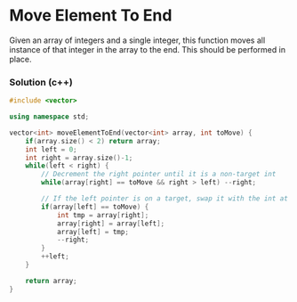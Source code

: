 
# Move Element To End
Given an array of integers and a single integer, this function moves all instance of that integer in the array to the end.
This should be performed in place.

### Solution (c++)

```cpp
#include <vector>

using namespace std;

vector<int> moveElementToEnd(vector<int> array, int toMove) {
	if(array.size() < 2) return array;
	int left = 0;
	int right = array.size()-1;
	while(left < right) {
		// Decrement the right pointer until it is a non-target int
		while(array[right] == toMove && right > left) --right;

		// If the left pointer is on a target, swap it with the int at the right pointer and increment the left pointer
		if(array[left] == toMove) {
			int tmp = array[right];
			array[right] = array[left];
			array[left] = tmp;
			--right;
		}
		++left;
	}

	return array;
}
```